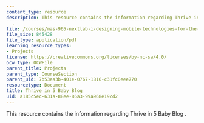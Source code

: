 ```yaml
---
content_type: resource
description: This resource contains the information regarding Thrive in 5 Baby Blog
  .
file: /courses/mas-965-nextlab-i-designing-mobile-technologies-for-the-next-billion-users-fall-2008/a185c5ec631a88ee86a399a968e19cd2_MITMAS_965F08_baby_final.pdf
file_size: 845428
file_type: application/pdf
learning_resource_types:
- Projects
license: https://creativecommons.org/licenses/by-nc-sa/4.0/
ocw_type: OCWFile
parent_title: Projects
parent_type: CourseSection
parent_uid: 7b53ea3b-401e-0767-1816-c31fc0eee770
resourcetype: Document
title: Thrive in 5 Baby Blog
uid: a185c5ec-631a-88ee-86a3-99a968e19cd2
---
```

This resource contains the information regarding Thrive in 5 Baby Blog .